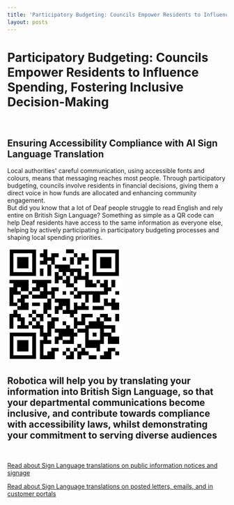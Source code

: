 ```yaml
---
title: 'Participatory Budgeting: Councils Empower Residents to Influence Spending, Fostering Inclusive Decision-Making'
layout: posts
---
```


# Participatory Budgeting: Councils Empower Residents to Influence Spending, Fostering Inclusive Decision-Making

![]()

## Ensuring Accessibility Compliance with AI Sign Language Translation

Local authorities' careful communication, using accessible fonts and colours, means that messaging reaches most people.  Through participatory budgeting, councils involve residents in financial decisions, giving them a direct voice in how funds are allocated and enhancing community engagement.  
But did you know that a lot of Deaf people struggle to read English and rely entire on British Sign Language?
Something as simple as a QR code can help Deaf residents have access to the same information as everyone else, helping by actively participating in participatory budgeting processes and shaping local spending priorities.

![QR Code](/posts/images/qr-contact.png)

## Robotica will help you by translating your information into British Sign Language, so that your departmental communications become inclusive, and contribute towards compliance with accessibility laws, whilst demonstrating your commitment to serving diverse audiences

<br/>

[Read about Sign Language translations on public information notices and signage](/solutions/gazette)

[Read about Sign Language translations on posted letters, emails, and in customer portals](/solutions/correspondent)

